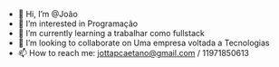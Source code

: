 - 👋 Hi, I’m @João
- 👀 I’m interested in Programação
- 🌱 I’m currently learning a trabalhar como fullstack 
- 💞️ I’m looking to collaborate on Uma empresa voltada a Tecnologias
- 📫 How to reach me: jottapcaetano@gmail.com / 11971850613

<!---
Gotras/Gotras is a ✨ special ✨ repository because its `README.md` (this file) appears on your GitHub profile.
You can click the Preview link to take a look at your changes.
--->
